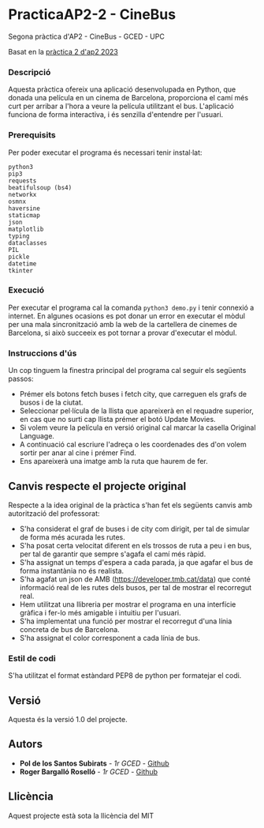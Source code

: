 # PracticaAP2-2 - CineBus
Segona pràctica d'AP2 - CineBus - GCED - UPC

Basat en la [pràctica 2 d'ap2 2023](https://github.com/jordi-petit/ap2-cinebus-2023)

### Descripció

Aquesta pràctica ofereix una aplicació desenvolupada en Python, que donada una película en un cinema de Barcelona, proporciona el camí més curt per arribar a l'hora a veure la película utilitzant el bus.
L'aplicació funciona de forma interactiva, i és senzilla d'entendre per l'usuari.

### Prerequisits

Per poder executar el programa és necessari tenir instal·lat:

```
python3
pip3
requests
beatifulsoup (bs4)
networkx 
osmnx
haversine
staticmap 
json
matplotlib
typing
dataclasses
PIL
pickle
datetime
tkinter
```

### Execució

Per executar el programa cal la comanda ```python3 demo.py``` i tenir connexió a internet.
En algunes ocasions es pot donar un error en executar el mòdul per una mala sincronització amb la web de la cartellera de cinemes de Barcelona, si això succeeix es pot tornar a provar d'executar el mòdul.

### Instruccions d'ús

Un cop tinguem la finestra principal del programa cal seguir els següents passos:
* Prémer els botons fetch buses i fetch city, que carreguen els grafs de busos i de la ciutat.
* Seleccionar pel·lícula de la llista que apareixerà en el requadre superior, en cas que no surti cap llista prémer el botó Update Movies.
* Si volem veure la película en versió original cal marcar la casella Original Language.
* A continuació cal escriure l'adreça o les coordenades des d'on volem sortir per anar al cine i prémer Find.
* Ens apareixerà una imatge amb la ruta que haurem de fer.

## Canvis respecte el projecte original

Respecte a la idea original de la pràctica s'han fet els següents canvis amb autorització del professorat:
* S'ha considerat el graf de buses i de city com dirigit, per tal de simular de forma més acurada les rutes.
* S'ha posat certa velocitat diferent en els trossos de ruta a peu i en bus, per tal de garantir que sempre s'agafa el camí més ràpid.
* S'ha assignat un temps d'espera a cada parada, ja que agafar el bus de forma instantània no és realista.
* S'ha agafat un json de AMB (https://developer.tmb.cat/data) que conté informació real de les rutes dels busos, per tal de mostrar el recorregut real.
* Hem utilitzat una llibreria per mostrar el programa en una interfície gràfica i fer-lo més amigable i intuitiu per l'usuari.
* S'ha implementat una funció per mostrar el recorregut d'una línia concreta de bus de Barcelona.
* S'ha assignat el color corresponent a cada línia de bus.


### Estil de codi

S'ha utilitzat el format estàndard PEP8 de python per formatejar el codi.

## Versió

Aquesta és la versió 1.0 del projecte. 

## Autors

* **Pol de los Santos Subirats** - *1r GCED* - [Github](https://github.com/PDelos)
* **Roger Bargalló Roselló** - *1r GCED* - [Github](https://github.com/rbargallor)

## Llicència
Aquest projecte està sota la llicència del MIT
